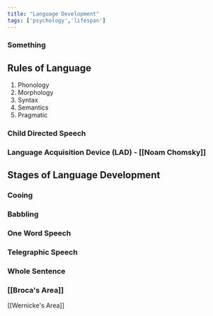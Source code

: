 ```yaml
---
title: "Language Development"
tags: ['psychology','lifespan']
---
```


### Something
## Rules of Language
1. Phonology
2. Morphology
3. Syntax
4. Semantics
5. Pragmatic


### Child Directed Speech
### Language Acquisition Device (LAD) - [[Noam Chomsky]]

## Stages of Language Development
### Cooing
### Babbling
### One Word Speech
### Telegraphic Speech
### Whole Sentence

### [[Broca's Area]]
[[Wernicke's Area]]

